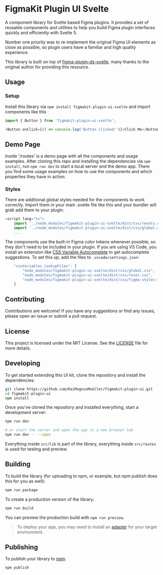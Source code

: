 # FigmaKit Plugin UI Svelte

A component library for Svelte based Figma plugins. It provides a set of reusable components and utilities to help you build Figma plugin interfaces quickly and efficiently with Svelte 5.

Number one priority was to re-implement the original Figma UI elements as close as possible, so plugin users have a familiar and high quality experience.

This library is built on top of [figma-plugin-ds-svelte](https://github.com/thomas-lowry/figma-plugin-ds-svelte), many thanks to the original author for providing this resource.

## Usage

### Setup

Install this library via `npm install figmakit-plugin-ui-svelte` and import components like this

```javascript
import { Button } from 'figmakit-plugin-ui-svelte';

<Button onClick={() => console.log('Button clicked!')}>Click Me</Button>;
```

## Demo Page

Inside '/routes' is a demo page with all the components and usage examples. After cloning this repo and installing the dependencies via `npm install`, run `npm run dev` to start a local server and the demo app. There you find some usage examples on how to use the components and which properties they have in action.

### Styles

There are additional global styles needed for the components to work correctly. Import them in your main .svelte file like this and your bundler will grab add them to your plugin.

```javascript
<script lang="ts">
	import '../node_modules/figmakit-plugin-ui-svelte/dist/css/resets.css';
	import '../node_modules/figmakit-plugin-ui-svelte/dist/css/global.css';
	...
```

The components use the built-in Figma color tokens whenever possible, so they don't need to be included in your plugin. If you are using VS Code, you install an extension like [CSS Variable Autocomplete](https://marketplace.visualstudio.com/items?itemName=vunguyentuan.vscode-css-variables) to get autocomplete suggestions. To set this up, add the files to `.vscode/settings.json`:

```javascript
	"cssVariables.lookupFiles": [
		"node_modules/figmakit-plugin-ui-svelte/dist/css/global.css",
		"node_modules/figmakit-plugin-ui-svelte/dist/css/reset.css",
		"node_modules/figmakit-plugin-ui-svelte/dist/css/figma-styles-for-testing.css"
	]
```

## Contributing

Contributions are welcome! If you have any suggestions or find any issues, please open an issue or submit a pull request.

## License

This project is licensed under the MIT License. See the [LICENSE](./LICENSE) file for more details.

## Developing

To get started extending this UI kit, clone the repository and install the dependencies:

```bash
git clone https://github.com/KaiMagnusMueller/figmakit-plugin-ui.git
cd figmakit-plugin-ui
npm install
```

Once you've cloned the repository and installed everything, start a development server:

```bash
npm run dev

# or start the server and open the app in a new browser tab
npm run dev -- --open
```

Everything inside `src/lib` is part of the library, everything inside `src/routes` is used for testing and preview.

## Building

To build the library (for uploading to npm, or example, but npm publish does this for you as well):

```bash
npm run package
```

To create a production version of the library:

```bash
npm run build
```

You can preview the production build with `npm run preview`.

> To deploy your app, you may need to install an [adapter](https://svelte.dev/docs/kit/adapters) for your target environment.

## Publishing

To publish your library to [npm](https://www.npmjs.com):

```bash
npm publish
```
